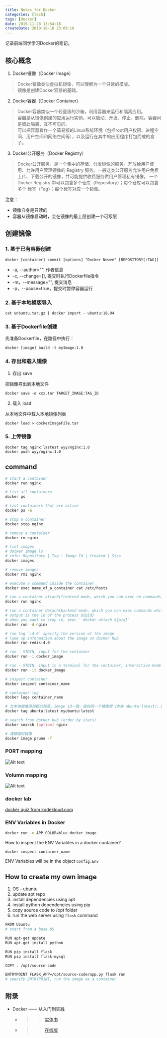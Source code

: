 ```yaml
---
title: Notes for Docker
categories: [tech]
tags: [docker]
date: 2019-11-28 13:54:18
createDate: 2019-10-10 23:09:18
---
```


记录前端同学学习Docker的笔记。

## 核心概念

1. Docker镜像（Docker Image）

> Docker镜像类似虚拟机镜像，可以理解为一个只读的模版。  
> 镜像是创建Docker容器的基础。

2. Docker容器（Docker Container）

> Docker容器类似一个轻量级的沙箱，利用容器来运行和隔离应用。  
> 容器是从镜像创建的应用运行实例，可以启动、开发、停止、删除。容器间是彼此隔离、互不可见的。  
> 可以把容器看作一个简易版的Linux系统环境（包括root用户权限、进程空间、用户空间和网络空间等），以及运行在其中的应用程序打包而成的盒子。

3. Docker公开服务（Docker Registry）

> Docker公开服务，是一个集中的存储、分发镜像的服务。开放给用户使用、允许用户管理镜像的 Registry 服务。一般这类公开服务允许用户免费上传、下载公开的镜像，并可能提供收费服务供用户管理私有镜像。
> 一个 Docker Registry 中可以包含多个仓库（Repository）；每个仓库可以包含多个 标签（Tag）；每个标签对应一个镜像。

注意：
* 镜像自身是只读的
* 容器从镜像启动时，会在镜像的最上层创建一个可写层

## 创建镜像

### 1. 基于已有容器创建

```
docker [container] commit [options] "Docker Newee" [REPOSITORY[:TAG]]
```

* -a, --author="", 作者信息
* -c, --change=[], 提交时执行Dockerfile指令
* -m，--message="", 提交消息
* -p，--pause=true，提交时暂停容器运行

### 2. 基于本地模版导入

```
cat unbuntu.tar.gz | docker import - ubuntu:18.04
```

### 3. 基于Dockerfile创建

先准备Dockerfile，在路径中执行：

```
docker [image] build -t myImage:1.0
```

### 4. 存出和载入镜像

1. 存出 save

把镜像导出到本地文件

```
docker save -o xxx.tar TARGET_IMAGE:TAG_ID
```

2. 载入 load

从本地文件中载入本地镜像列表

```
docker load > dockerImageFile.tar
```

### 5. 上传镜像

```
docker tag nginx:lastest wyy/nginx:1.0
docker push wyy/nginx:1.0
```

## command

```bash
# start a container
docker run nginx

# list all containers
docker ps

# list containers that are active
docker ps -a

# stop a container
docker stop nginx

# remove a container
docker rm nginx

# list images
# docker image ls
# info: Repository | Tag | Image Id | Created | Size
docker images

# remove images
docker rmi nginx

# execute a command inside the container
docker exec name_of_a_container cat /etc/hosts

# run a container attach(frontend mode, which you can exec no commands)
docker run nginx

# run a container detach(backend mode, which you can exec commands while the container is active)
# output is the id of the process ${pid}
# when you want to stop in, exec ` docker attach ${pid}`
docker run -d nginx

# run tag `:4.0` specify the version of the image
# look up information about the image on docker hub
docker run redis:4.0

# run - STDIN, input for the container
docker run -i docker_image

# run - STDIN, input in a terminal for the container, interactive mode
docker run -it docker_image

# inspect container
docker inspect container_name

# container log
docker logs container_name

# 为本地镜像添加新的标签，image id一致，指向同一个镜像源（本地 ubuntu:latest），只是别名 
docker tag ubuntu:latest myubuntu:latest

# search from docker hub (order by stars)
docker search [option] nginx

# 清理临时镜像
docker image prune -f

```

### PORT mapping

![Alt text](//static.wuyuying.com/docker-port-mapping.png)

### Volumn mapping

![Alt text](//static.wuyuying.com/docker-volumn-mapping.png)

### docker lab

[docker quiz from kodekloud.com](https://kodekloud.com/p/docker-labs)

### ENV Variables in Docker

```bash
docker run -e APP_COLOR=blue docker_image
```

How to inspect the ENV Variables in a docker container?

```bash
docker inspect container_name
```

ENV Variables will be in the object `Config.Env`

## How to create my own image

1. OS - ubuntu
2. update apt repo
3. install dependencies using apt
4. install python dependencies using pip
5. copy source code to /opt folder
6. run the web server using `flask` command

```bash
FROM Ubuntu
# start from a base OS

RUN apt-get update
RUN apt-get install python

RUN pip install flask
RUN pip install flask-mysql

COPY . /opt/source-code

ENTRYPOINT FLASK_APP=/opt/source-code/app.py flask run
# specify ENTRYPOINT, run the image as a container
```

## 附录

* Docker —— 从入门到实践
  * >> [实体书](https://book.douban.com/subject/27178710/)
  * >> [在线版](https://yeasy.gitbooks.io/docker_practice/content/)
